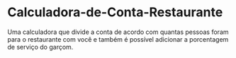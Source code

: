 # Calculadora-de-Conta-Restaurante
Uma calculadora que divide a conta de acordo com quantas pessoas foram para o restaurante com você e também é possível adicionar a porcentagem de serviço do garçom.

